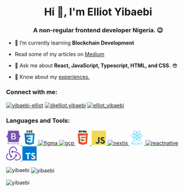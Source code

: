 <h1 align="center">Hi 👋, I'm Elliot Yibaebi</h1>
<h3 align="center">A non-regular frontend developer Nigeria. 😉</h3>

- 🌱 I’m currently learning **Blockchain Development**

- Read some of my articles on [Medium](https://medium.com/@elliot.yibaebi)

- 💬 Ask me about **React, JavaScript, Typescript, HTML, and CSS.** 😎

- 📄 Know about my [experiences.](https://docs.google.com/document/d/1e14argOFiL83AgNDJmTsXwXF9wbvKx-rTWTUGWhKr0I/edit?usp=sharing)

<h3 align="left">Connect with me:</h3>
<p align="left">
<a href="https://www.linkedin.com/in/yibaebi-elliot-77660410b/" target="blank"><img align="center" src="https://raw.githubusercontent.com/rahuldkjain/github-profile-readme-generator/master/src/images/icons/Social/linked-in-alt.svg" alt="yibaebi-elliot" height="30" width="40" /></a>
<a href="https://medium.com/@elliot.yibaebi" target="blank"><img align="center" src="https://raw.githubusercontent.com/rahuldkjain/github-profile-readme-generator/master/src/images/icons/Social/medium.svg" alt="@elliot.yibaebi" height="30" width="40" /></a>
<a href="https://www.hackerrank.com/elliot_yibaebi" target="blank"><img align="center" src="https://raw.githubusercontent.com/rahuldkjain/github-profile-readme-generator/master/src/images/icons/Social/hackerrank.svg" alt="elliot_yibaebi" height="30" width="40" /></a>
</p>

<h3 align="left">Languages and Tools:</h3>
<p align="left"> <a href="https://getbootstrap.com" target="_blank"> <img src="https://raw.githubusercontent.com/devicons/devicon/master/icons/bootstrap/bootstrap-plain-wordmark.svg" alt="bootstrap" width="40" height="40"/> </a> <a href="https://www.w3schools.com/css/" target="_blank"> <img src="https://raw.githubusercontent.com/devicons/devicon/master/icons/css3/css3-original-wordmark.svg" alt="css3" width="40" height="40"/> </a> <a href="https://www.figma.com/" target="_blank"> <img src="https://www.vectorlogo.zone/logos/figma/figma-icon.svg" alt="figma" width="40" height="40"/> </a> <a href="https://cloud.google.com" target="_blank"> <img src="https://www.vectorlogo.zone/logos/google_cloud/google_cloud-icon.svg" alt="gcp" width="40" height="40"/> </a> <a href="https://www.w3.org/html/" target="_blank"> <img src="https://raw.githubusercontent.com/devicons/devicon/master/icons/html5/html5-original-wordmark.svg" alt="html5" width="40" height="40"/> </a> <a href="https://developer.mozilla.org/en-US/docs/Web/JavaScript" target="_blank"> <img src="https://raw.githubusercontent.com/devicons/devicon/master/icons/javascript/javascript-original.svg" alt="javascript" width="40" height="40"/> </a> <a href="https://nextjs.org/" target="_blank"> <img src="https://cdn.worldvectorlogo.com/logos/nextjs-3.svg" alt="nextjs" width="40" height="40"/> </a> <a href="https://reactjs.org/" target="_blank"> <img src="https://raw.githubusercontent.com/devicons/devicon/master/icons/react/react-original-wordmark.svg" alt="react" width="40" height="40"/> </a> <a href="https://reactnative.dev/" target="_blank"> <img src="https://reactnative.dev/img/header_logo.svg" alt="reactnative" width="40" height="40"/> </a> <a href="https://redux.js.org" target="_blank"> <img src="https://raw.githubusercontent.com/devicons/devicon/master/icons/redux/redux-original.svg" alt="redux" width="40" height="40"/> </a> <a href="https://www.typescriptlang.org/" target="_blank"> <img src="https://raw.githubusercontent.com/devicons/devicon/master/icons/typescript/typescript-original.svg" alt="typescript" width="40" height="40"/> </a> </p>

<p><img align="left" src="https://github-readme-stats.vercel.app/api/top-langs?username=yibaebi&show_icons=true&locale=en&layout=compact" alt="yibaebi" /></p>

<p>&nbsp;<img align="center" src="https://github-readme-stats.vercel.app/api?username=yibaebi&show_icons=true&locale=en" alt="yibaebi" /></p>

<p><img align="center" src="https://github-readme-streak-stats.herokuapp.com/?user=yibaebi&" alt="yibaebi" /></p>
